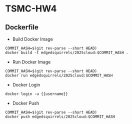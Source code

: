 # TSMC-HW4

## Dockerfile

- Build Docker Image
```
COMMIT_HASH=$(git rev-parse --short HEAD)
docker build -t edgedsquirrels/2025cloud:$COMMIT_HASH .
```

- Run Docker Image
```
COMMIT_HASH=$(git rev-parse --short HEAD)
docker run edgedsquirrels/2025cloud:$COMMIT_HASH
```

- Docker Login
```
docker login -u {{username}}
```

- Docker Push
```
COMMIT_HASH=$(git rev-parse --short HEAD)
docker push edgedsquirrels/2025cloud:$COMMIT_HASH
```
